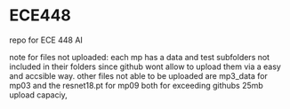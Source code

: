 # ECE448
repo for ECE 448 AI

note for files not uploaded: 
each mp has a data and test subfolders not included in their folders since github wont allow to upload them via a easy and accsible way.
other files not able to be uploaded are mp3_data for mp03 and the resnet18.pt for mp09 both for exceeding githubs 25mb upload capaciy,
